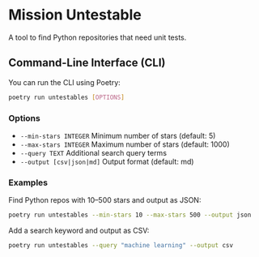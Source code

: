 # Mission Untestable

A tool to find Python repositories that need unit tests.

## Command-Line Interface (CLI)

You can run the CLI using Poetry:

```sh
poetry run untestables [OPTIONS]
```

### Options

- `--min-stars INTEGER` Minimum number of stars (default: 5)
- `--max-stars INTEGER` Maximum number of stars (default: 1000)
- `--query TEXT` Additional search query terms
- `--output [csv|json|md]` Output format (default: md)

### Examples

Find Python repos with 10–500 stars and output as JSON:

```sh
poetry run untestables --min-stars 10 --max-stars 500 --output json
```

Add a search keyword and output as CSV:

```sh
poetry run untestables --query "machine learning" --output csv
```
